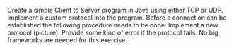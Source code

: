 Create a simple Client to Server program in Java using either TCP or UDP.
Implement a custom protocol into the program.
Before a connection can be established the following procedure needs to be done:
Implement a new protocol (picture).
Provide some kind of error if the protocol fails.
No big frameworks are needed for this exercise.
